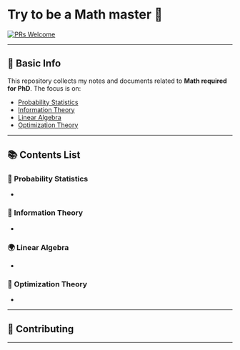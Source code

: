 # Try to be a Math master 🚀

[![PRs Welcome](https://img.shields.io/badge/PRs-welcome-brightgreen.svg)]()
<!--[![Awesome](https://awesome.re/badge.svg)](https://awesome.re)-->

---

## 📌 Basic Info

This repository collects my notes and documents related to **Math required for PhD**. The focus is on:

- [Probability Statistics](#-Probability-Statistics)
- [Information Theory](#-Information-Theory)
- [Linear Algebra](#-Linear-Algebra)
- [Optimization Theory](#-Optimization-Theory) 

---

## 📚 Contents List

### 🧠 Probability Statistics
- 

### 🔁 Information Theory
- 

### 🌍 Linear Algebra
-  

### 🦾 Optimization Theory
- 


---

## 🙋 Contributing


---
